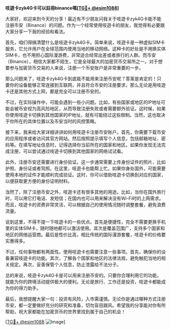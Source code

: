 **吱遊卡zyk4G卡可以註冊binance嗎[[TG💪+ @esim1088](https://t.me/s/esim1088)]**

大家好，欢迎来到今天的分享！最近有不少朋友问我关于吱遊卡zyk4G卡能不能注册币安（Binance）的问题。作为一个经常使用吱遊卡的朋友，我觉得有必要跟大家分享一下我的经验和看法。

首先，咱们得搞清楚什么是吱遊卡zyk4G卡。简单来说，吱遊卡是一种虚拟SIM卡服务，它允许用户在全球范围内使用当地的移动网络。这种卡的好处是不用换实体SIM卡，也不用担心国际漫游费，非常适合经常出差或者旅行的人群。而币安（Binance），相信大家都不陌生，它是全球最大的加密货币交易所之一。对于想要参与加密货币交易的人来说，注册一个币安账户是非常重要的一步。

那么问题来了，吱遊卡zyk4G卡到底能不能用来注册币安呢？答案是肯定的！只要你的设备能够正常连接到互联网，并且符合币安的注册要求，那么无论是用吱遊卡还是其他方式上网，都是完全可以注册币安的。

不过，在实际操作中，可能会遇到一些小问题。比如，有些国家或地区的IP地址可能会被币安视为高风险地区，从而导致注册失败或者需要额外验证。这时候，如果你使用吱遊卡切换到其他国家的IP地址，就有可能绕过这些限制。当然，这也取决于你所在的具体位置以及币安当时的风控策略。

接下来，我来给大家详细讲讲如何用吱遊卡注册币安账户。首先，你需要下载币安的应用程序或者访问其官方网站。然后按照提示填写个人信息，包括邮箱地址、密码等。在填写地址信息时，记得选择你当前所在的国家和地区。如果你发现无法完成注册，可以尝试通过吱遊卡切换到其他国家的网络试试看。

此外，注册币安还需要进行身份验证。这一步通常需要上传身份证件的照片，比如护照、身份证或者驾照。在这里，吱遊卡也能帮上忙。如果你身处国外，可能需要使用本地的证件才能顺利完成验证。这时，你可以借助吱遊卡切换到对应的国家，以便获取更方便的身份证明材料。

当然了，除了注册币安之外，吱遊卡还有很多其他的用途。比如，当你在国外旅行时，可以用它打电话、发短信；在国内也可以用来解决没有Wi-Fi时的上网需求。而且，吱遊卡的资费非常灵活，可以根据自己的使用情况随时调整套餐，避免浪费流量。

说到这里，不得不提一下吱遊卡的一些优点。首先是便捷性，完全不需要更换手机里的实体SIM卡，随时随地都可以激活使用。其次是覆盖范围广，支持多个国家和地区的网络运营商。最后是性价比高，相比传统的国际漫游套餐，吱遊卡的价格要实惠得多。

不过，任何事物都有两面性。使用吱遊卡也需要注意一些事项。首先，确保你的设备兼容吱遊卡的功能。其次，了解各个国家和地区的法律法规，避免触犯当地的相关规定。再次，妥善保管个人信息，防止泄露给不法分子。

总的来说，吱遊卡zyk4G卡是可以用来注册币安的。只要你合理利用它的功能，就能为你的跨境活动提供极大的便利。无论是旅行、工作还是投资，吱遊卡都能成为你的得力助手。

最后，我想提醒大家一句：投资有风险，入市需谨慎。无论你是通过哪种方式注册币安，都一定要做好充分的研究和准备，切勿盲目跟风。希望我的分享能对你有所帮助，祝大家都能在加密货币的世界里找到属于自己的机会！

[[TG💪+ @esim1088](https://t.me/s/esim1088) ![Image](https://i.postimg.cc/4NQfJmqS/Snipaste-2025-05-13-00-14-12.png)]